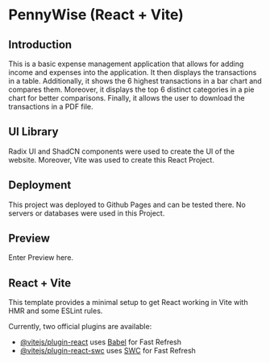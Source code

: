 # PennyWise (React + Vite)

## Introduction

This is a basic expense management application that allows for adding income and expenses into the application. It then displays the transactions in a table. Additionally, it shows the 6 highest transactions in a bar chart and compares them. Moreover, it displays the top 6 distinct categories in a pie chart for better comparisons. Finally, it allows the user to download the transactions in a PDF file.

## UI Library

Radix UI and ShadCN components were used to create the UI of the website. Moreover, Vite was used to create this React Project.

## Deployment

This project was deployed to Github Pages and can be tested there. No servers or databases were used in this Project.

## Preview

Enter Preview here.

## React + Vite

This template provides a minimal setup to get React working in Vite with HMR and some ESLint rules.

Currently, two official plugins are available:

- [@vitejs/plugin-react](https://github.com/vitejs/vite-plugin-react/blob/main/packages/plugin-react/README.md) uses [Babel](https://babeljs.io/) for Fast Refresh
- [@vitejs/plugin-react-swc](https://github.com/vitejs/vite-plugin-react-swc) uses [SWC](https://swc.rs/) for Fast Refresh
